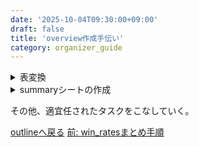 ```yaml
---
date: '2025-10-04T09:30:00+09:00'
draft: false
title: 'overview作成手伝い'
category: organizer_guide
---
```


<details>
<summary>表変換</summary>

[主観評価の結果](./subjective_evaluation.md)、[勝率の結果](./win_rates.md)をLaTeX形式の表にまとめなおす。
スペースの都合上、別々で作成していた表もひとつにまとめる。
参考：[INLG2025_summary](https://ja.overleaf.com/project/68baa8b56e8d5f192df6e2a9)
主観評価をまとめた表は、各評価タイプ（Human, 4o-same, ...）ごと、かつ軸（A, B, ...）毎に、最も良いスコアのセルを太字に、
勝率をまとめた表は、win rateの各カラムについて、ベストのチームのセルを太字に設定。
</details>

<details>
<summary>summaryシートの作成</summary>

overviewをよりスムーズに先生が作成できるように各種リンクや評価者のコメントなどを見やすくまとめたスプレッドシートを作成する。
[INLG2025版summaryシート](https://docs.google.com/spreadsheets/d/1mu3d2PgDKEq4JFHvR96LNfNSGT8dNEcc2C48PybEp8I/edit?gid=0#gid=0)

上のスプレッドシートからexplanationシートなどを参考にそれぞれのリンクをまとめる。

主観評価者とは別で、気になるゲーム行動に対するコメントを集計し、ここにまとめる。
[コメント収集フォーム](https://docs.google.com/forms/d/1CYTiYFM3TUtrUE4o61Ri-FApk8mmviUq_91zBKKuSUo/edit?hl=ja)

収集したコメントはINLG2025版summaryシートのcomment_sort_gameシート、comment_sort_teamシートを参考に整理する。
回答者に記入してもらった内容に追加してチーム名とログファイルリンクの列を作成、記入。
ゲームごと、チームごとにソートしたシートを作成する。
</details>

その他、適宜任されたタスクをこなしていく。

[outlineへ戻る](./outline.md)
[前: win_ratesまとめ手順](./win_rates.md)
